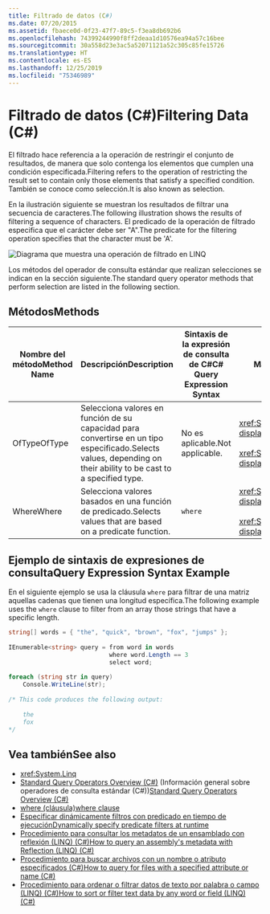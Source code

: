 ```yaml
---
title: Filtrado de datos (C#)
ms.date: 07/20/2015
ms.assetid: fbaece0d-0f23-47f7-89c5-f3ea8db692b6
ms.openlocfilehash: 74399244990f8ff2deaa1d10576ea94a57c16bee
ms.sourcegitcommit: 30a558d23e3ac5a52071121a52c305c85fe15726
ms.translationtype: HT
ms.contentlocale: es-ES
ms.lasthandoff: 12/25/2019
ms.locfileid: "75346989"
---
```

# <a name="filtering-data-c"></a><span data-ttu-id="46e17-102">Filtrado de datos (C#)</span><span class="sxs-lookup"><span data-stu-id="46e17-102">Filtering Data (C#)</span></span>
<span data-ttu-id="46e17-103">El filtrado hace referencia a la operación de restringir el conjunto de resultados, de manera que solo contenga los elementos que cumplen una condición especificada.</span><span class="sxs-lookup"><span data-stu-id="46e17-103">Filtering refers to the operation of restricting the result set to contain only those elements that satisfy a specified condition.</span></span> <span data-ttu-id="46e17-104">También se conoce como selección.</span><span class="sxs-lookup"><span data-stu-id="46e17-104">It is also known as selection.</span></span>  
  
 <span data-ttu-id="46e17-105">En la ilustración siguiente se muestran los resultados de filtrar una secuencia de caracteres.</span><span class="sxs-lookup"><span data-stu-id="46e17-105">The following illustration shows the results of filtering a sequence of characters.</span></span> <span data-ttu-id="46e17-106">El predicado de la operación de filtrado especifica que el carácter debe ser "A".</span><span class="sxs-lookup"><span data-stu-id="46e17-106">The predicate for the filtering operation specifies that the character must be 'A'.</span></span>  
  
 ![Diagrama que muestra una operación de filtrado en LINQ](./media/filtering-data/linq-filter-operation.png)  
  
 <span data-ttu-id="46e17-108">Los métodos del operador de consulta estándar que realizan selecciones se indican en la sección siguiente.</span><span class="sxs-lookup"><span data-stu-id="46e17-108">The standard query operator methods that perform selection are listed in the following section.</span></span>  
  
## <a name="methods"></a><span data-ttu-id="46e17-109">Métodos</span><span class="sxs-lookup"><span data-stu-id="46e17-109">Methods</span></span>  
  
|<span data-ttu-id="46e17-110">Nombre del método</span><span class="sxs-lookup"><span data-stu-id="46e17-110">Method Name</span></span>|<span data-ttu-id="46e17-111">Descripción</span><span class="sxs-lookup"><span data-stu-id="46e17-111">Description</span></span>|<span data-ttu-id="46e17-112">Sintaxis de la expresión de consulta de C#</span><span class="sxs-lookup"><span data-stu-id="46e17-112">C# Query Expression Syntax</span></span>|<span data-ttu-id="46e17-113">Más información</span><span class="sxs-lookup"><span data-stu-id="46e17-113">More Information</span></span>|  
|-----------------|-----------------|---------------------------------|----------------------|  
|<span data-ttu-id="46e17-114">OfType</span><span class="sxs-lookup"><span data-stu-id="46e17-114">OfType</span></span>|<span data-ttu-id="46e17-115">Selecciona valores en función de su capacidad para convertirse en un tipo especificado.</span><span class="sxs-lookup"><span data-stu-id="46e17-115">Selects values, depending on their ability to be cast to a specified type.</span></span>|<span data-ttu-id="46e17-116">No es aplicable.</span><span class="sxs-lookup"><span data-stu-id="46e17-116">Not applicable.</span></span>|<xref:System.Linq.Enumerable.OfType%2A?displayProperty=nameWithType><br /><br /> <xref:System.Linq.Queryable.OfType%2A?displayProperty=nameWithType>|  
|<span data-ttu-id="46e17-117">Where</span><span class="sxs-lookup"><span data-stu-id="46e17-117">Where</span></span>|<span data-ttu-id="46e17-118">Selecciona valores basados en una función de predicado.</span><span class="sxs-lookup"><span data-stu-id="46e17-118">Selects values that are based on a predicate function.</span></span>|`where`|<xref:System.Linq.Enumerable.Where%2A?displayProperty=nameWithType><br /><br /> <xref:System.Linq.Queryable.Where%2A?displayProperty=nameWithType>|  
  
## <a name="query-expression-syntax-example"></a><span data-ttu-id="46e17-119">Ejemplo de sintaxis de expresiones de consulta</span><span class="sxs-lookup"><span data-stu-id="46e17-119">Query Expression Syntax Example</span></span>  
 <span data-ttu-id="46e17-120">En el siguiente ejemplo se usa la cláusula `where` para filtrar de una matriz aquellas cadenas que tienen una longitud específica.</span><span class="sxs-lookup"><span data-stu-id="46e17-120">The following example uses the `where` clause to filter from an array those strings that have a specific length.</span></span>  
  
```csharp  
string[] words = { "the", "quick", "brown", "fox", "jumps" };  
  
IEnumerable<string> query = from word in words  
                            where word.Length == 3  
                            select word;  
  
foreach (string str in query)  
    Console.WriteLine(str);  
  
/* This code produces the following output:  
  
    the  
    fox  
*/  
```  
  
## <a name="see-also"></a><span data-ttu-id="46e17-121">Vea también</span><span class="sxs-lookup"><span data-stu-id="46e17-121">See also</span></span>

- <xref:System.Linq>
- <span data-ttu-id="46e17-122">[Standard Query Operators Overview (C#)](./standard-query-operators-overview.md) (Información general sobre operadores de consulta estándar (C#))</span><span class="sxs-lookup"><span data-stu-id="46e17-122">[Standard Query Operators Overview (C#)](./standard-query-operators-overview.md)</span></span>
- [<span data-ttu-id="46e17-123">where (cláusula)</span><span class="sxs-lookup"><span data-stu-id="46e17-123">where clause</span></span>](../../../language-reference/keywords/where-clause.md)
- [<span data-ttu-id="46e17-124">Especificar dinámicamente filtros con predicado en tiempo de ejecución</span><span class="sxs-lookup"><span data-stu-id="46e17-124">Dynamically specify predicate filters at runtime</span></span>](../../../linq/dynamically-specify-predicate-filters-at-runtime.md)
- [<span data-ttu-id="46e17-125">Procedimiento para consultar los metadatos de un ensamblado con reflexión (LINQ) (C#)</span><span class="sxs-lookup"><span data-stu-id="46e17-125">How to query an assembly's metadata with Reflection (LINQ) (C#)</span></span>](./how-to-query-an-assembly-s-metadata-with-reflection-linq.md)
- [<span data-ttu-id="46e17-126">Procedimiento para buscar archivos con un nombre o atributo especificados (C#)</span><span class="sxs-lookup"><span data-stu-id="46e17-126">How to query for files with a specified attribute or name (C#)</span></span>](./how-to-query-for-files-with-a-specified-attribute-or-name.md)
- [<span data-ttu-id="46e17-127">Procedimiento para ordenar o filtrar datos de texto por palabra o campo (LINQ) (C#)</span><span class="sxs-lookup"><span data-stu-id="46e17-127">How to sort or filter text data by any word or field (LINQ) (C#)</span></span>](./how-to-sort-or-filter-text-data-by-any-word-or-field-linq.md)
